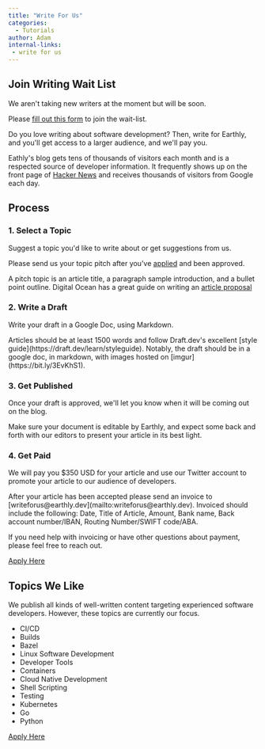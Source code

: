 ```yaml
---
title: "Write For Us"
categories:
  - Tutorials
author: Adam
internal-links:
 - write for us
---
```

<div class="notice--info notice--big">

## Join Writing Wait List

We aren't taking new writers at the moment but will be soon.

Please [fill out this form](https://docs.google.com/forms/d/e/1FAIpQLSdgpU8oYXvRRnvtxt5ZruAvJ3RPa4sEXgvbaY1xDOA98G3ycw/viewform) to join the wait-list.
</div>

Do you love writing about software development? Then, write for Earthly, and you'll get access to a larger audience, and we'll pay you.

Eathly's blog gets tens of thousands of visitors each month and is a respected source of developer information. It frequently shows up on the front page of [Hacker News](https://news.ycombinator.com/from?site=earthly.dev) and receives thousands of visitors from Google each day.

## Process
<!-- markdownlint-disable MD029 -->

### 1. Select a Topic

  Suggest a topic you'd like to write about or get suggestions from us.
  
  <div class="notice--info">
Please send us your topic pitch after you've <a href="https://docs.google.com/forms/d/e/1FAIpQLSdgpU8oYXvRRnvtxt5ZruAvJ3RPa4sEXgvbaY1xDOA98G3ycw/viewform">applied</a> and been approved.
  
A pitch topic is an article title, a paragraph sample introduction, and a bullet point outline. Digital Ocean has a great guide on writing an [article proposal](https://www.digitalocean.com/community/tutorials/how-to-write-a-proposal-and-outline-for-a-digitalocean-community-tutorial)
  </div>

### 2. Write a Draft

  Write your draft in a Google Doc, using Markdown.

  <div class="notice--info">
  Articles should be at least 1500 words and follow Draft.dev's excellent [style guide](https://draft.dev/learn/styleguide). Notably, the draft should be in a google doc, in markdown, with images hosted on [imgur](https://bit.ly/3EvKhS1).
  </div>

### 3. Get Published

  Once your draft is approved, we'll let you know when it will be coming out on the blog.

  <div class="notice--info">
   Make sure your document is editable by Earthly, and expect some back and forth with our editors to present your article in its best light.
  </div>

### 4. Get Paid

  We will pay you $350 USD for your article and use our Twitter account to promote your article to our audience of developers.
 <div class="notice--info">
  After your article has been accepted please send an invoice to [writeforus@earthly.dev](mailto:writeforus@earthly.dev). Invoiced should include the following: Date, Title of Article, Amount, Bank name, Back account number/IBAN, Routing Number/SWIFT code/ABA.

  If you need help with invoicing or have other questions about payment, please feel free to reach out.
</div>

<!-- vale HouseStyle.Link = NO -->
<a href="https://docs.google.com/forms/d/e/1FAIpQLSdgpU8oYXvRRnvtxt5ZruAvJ3RPa4sEXgvbaY1xDOA98G3ycw/viewform" class="btn btn--success">Apply Here</a>

## Topics We Like

We publish all kinds of well-written content targeting experienced software developers. However, these topics are currently our focus.

* CI/CD
* Builds
* Bazel
* Linux Software Development
* Developer Tools
* Containers
* Cloud Native Development
* Shell Scripting
* Testing
* Kubernetes
* Go
* Python

<a href="https://docs.google.com/forms/d/e/1FAIpQLSdgpU8oYXvRRnvtxt5ZruAvJ3RPa4sEXgvbaY1xDOA98G3ycw/viewform" class="btn btn--success">Apply Here</a>
